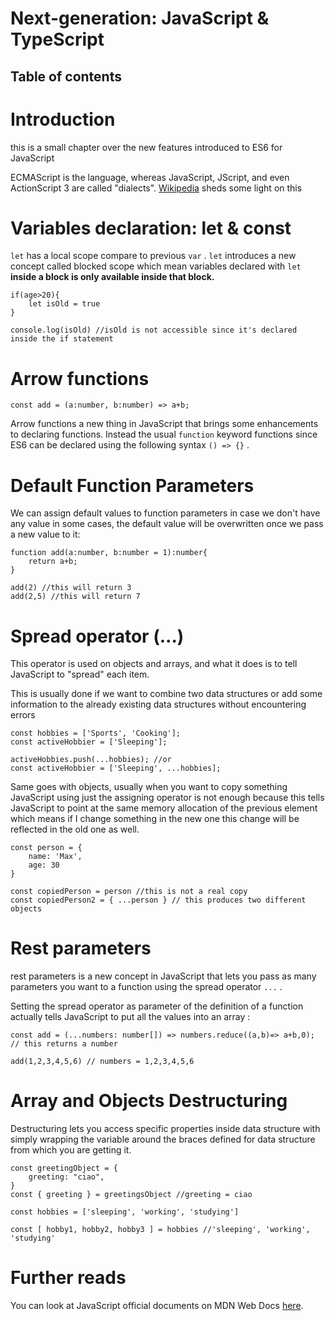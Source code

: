 # Next-generation: JavaScript & TypeScript

## Table of contents

# Introduction

this is a small chapter over the new features introduced to ES6 for JavaScript

ECMAScript is the language, whereas JavaScript, JScript, and even ActionScript 3 are called "dialects". [Wikipedia](http://en.wikipedia.org/wiki/ECMAScript) sheds some light on this

# Variables declaration: let & const

`let` has a local scope compare to previous `var` . `let` introduces a new concept called blocked scope which mean variables declared with `let` **inside a block is only available inside that block.**

```tsx
if(age>20){
	let isOld = true
}

console.log(isOld) //isOld is not accessible since it's declared inside the if statement
```

# Arrow functions

```tsx
const add = (a:number, b:number) => a+b;
```

Arrow functions a new thing in JavaScript that brings some enhancements to declaring functions. Instead the usual `function` keyword functions since ES6 can be declared using the following syntax `() => {}` .

# Default Function Parameters

We can assign default values to function parameters in case we don't have any value in some cases, the default value will be overwritten once we pass a new value to it:

```tsx
function add(a:number, b:number = 1):number{
	return a+b;
}

add(2) //this will return 3
add(2,5) //this will return 7
```

# Spread operator (...)

This operator is used on objects and arrays, and what it does is to tell JavaScript to "spread" each item.

This is usually done if we want to combine two data structures or add some information to the already existing data structures without encountering errors

```tsx
const hobbies = ['Sports', 'Cooking'];
const activeHobbier = ['Sleeping'];

activeHobbies.push(...hobbies); //or
const activeHobbier = ['Sleeping', ...hobbies];
```

Same goes with objects, usually when you want to copy something JavaScript using just the assigning operator is not enough because this tells JavaScript to point at the same memory allocation of the previous element which means if I change something in the new one this change will be reflected in the old one as well.

```tsx
const person = {
	name: 'Max',
	age: 30
}

const copiedPerson = person //this is not a real copy
const copiedPerson2 = { ...person } // this produces two different objects
```

# Rest parameters

rest parameters is a new concept in JavaScript that lets you pass as many parameters you want to a function using the spread operator `...` .

Setting the spread operator as parameter of the definition of a function actually tells JavaScript to put all the values into an array :

```tsx
const add = (...numbers: number[]) => numbers.reduce((a,b)=> a+b,0); // this returns a number

add(1,2,3,4,5,6) // numbers = 1,2,3,4,5,6
```

# Array and Objects Destructuring

Destructuring lets you access specific properties inside data structure with simply wrapping the variable around the braces defined for data structure from which you are getting it.

```tsx
const greetingObject = {
	greeting: "ciao",
}
const { greeting } = greetingsObject //greeting = ciao

const hobbies = ['sleeping', 'working', 'studying']

const [ hobby1, hobby2, hobby3 ] = hobbies //'sleeping', 'working', 'studying'
```

# Further reads

You can look at JavaScript official documents on MDN Web Docs [here](https://developer.mozilla.org/en-US/docs/Web/JavaScript).